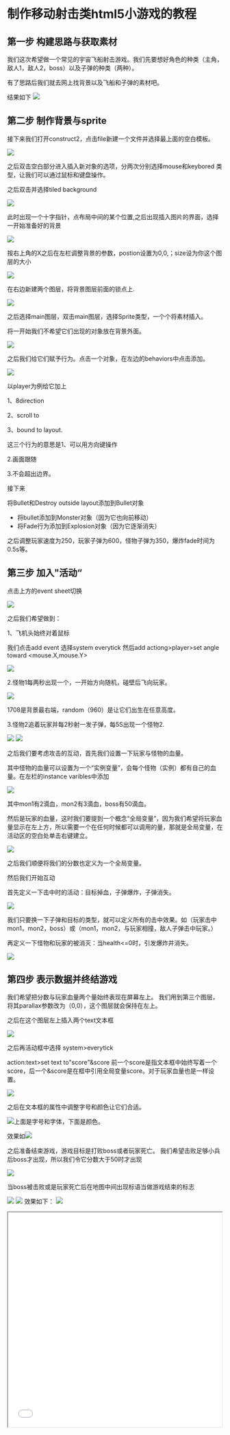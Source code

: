 # 制作移动射击类html5小游戏的教程

## 第一步 构建思路与获取素材
我们这次希望做一个常见的宇宙飞船射击游戏。我们先要想好角色的种类（主角，敌人1，敌人2，boss）以及子弹的种类（两种）。

有了思路后我们就去网上找背景以及飞船和子弹的素材吧。

结果如下
![](images/1.png)

## 第二步 制作背景与sprite
接下来我们打开construct2，点击file新建一个文件并选择最上面的空白模板。



![](images/2.png)

之后双击空白部分进入插入新对象的选项，分两次分别选择mouse和keybored 类型，让我们可以通过鼠标和键盘操作。

之后双击并选择tiled background

![](images/3.png)

此时出现一个十字指针，点布局中间的某个位置,之后出现插入图片的界面，选择一开始准备好的背景

![](images/4.png)

按右上角的X之后在左栏调整背景的参数，postion设置为0,0,；size设为你这个图层的大小

![](images/5.png)

在右边新建两个图层，将背景图层前面的锁点上.

![](images/6.png)

之后选择main图层，双击main图层，选择Sprite类型，一个个将素材插入。

将一开始我们不希望它们出现的对象放在背景外面。

![](images/7.png)

之后我们给它们赋予行为。点击一个对象，在左边的behaviors中点击添加。

![](images/8.png)

以player为例给它加上

1、8direction

2、scroll to

3、bound to layout.

这三个行为的意思是1、可以用方向键操作

2.画面跟随

3.不会超出边界。

接下来

 将Bullet和Destroy outside layout添加到Bullet对象
- 将bullet添加到Monster对象（因为它也向前移动）
- 将Fade行为添加到Explosion对象（因为它逐渐消失）

之后调整玩家速度为250，玩家子弹为600，怪物子弹为350，爆炸fade时间为0.5s等。

## 第三步 加入"活动“
点击上方的event sheet切换

 ![](images/10.png)

之后我们希望做到：

1、飞机头始终对着鼠标

我们点击add event
选择system everytick
然后add actiong>player>set angle toward <mouse.X,mouse.Y>

![](images/11.png)

2.怪物1每两秒出现一个，一开始方向随机，碰壁后飞向玩家。

![](images/12.png)

1708是背景最右端，random（960）是让它们出生在任意高度。

3.怪物2追着玩家并每2秒射一发子弹，每5S出现一个怪物2.

![](images/13.png)
![](images/14.png)

之后我们要考虑攻击的互动，首先我们设置一下玩家与怪物的血量。

其中怪物的血量可以设置为一个“实例变量”，会每个怪物（实例）都有自己的血量。在左栏的instance varibles中添加

![](images/15.png)

其中mon1有2滴血，mon2有3滴血，boss有50滴血。

然后是玩家的血量，这时我们要提到一个概念“全局变量”，因为我们希望将玩家血量显示在左上方，所以需要一个在任何时候都可以调用的量，那就是全局变量，在活动区的空白处单击右键建立。

![](images/16.png)

之后我们顺便将我们的分数也定义为一个全局变量。

然后我们开始互动

首先定义一下击中时的活动：目标掉血，子弹爆炸，子弹消失。

![](images/17.png)

我们只要换一下子弹和目标的类型，就可以定义所有的击中效果。如（玩家击中mon1，mon2，boss）或（mon1，mon2，与玩家相撞，敌人子弹击中玩家。）

再定义一下怪物和玩家的被消灭：当health<=0时，引发爆炸并消失。

![](images/18.png)

## 第四步 表示数据并终结游戏
我们希望把分数与玩家血量两个量始终表现在屏幕左上。
我们用到第三个图层，将其parallax参数改为（0,0），这个图层就会保持在左上。

之后在这个图层左上插入两个text文本框

![](images/19.png)

之后再活动框中选择 system>everytick

 action:text>set text to"score"&score 前一个score是指文本框中始终写着一个score，后一个&score是在框中引用全局变量score。对于玩家血量也是一样设置。

 ![](images/21.png)

 之后在文本框的属性中调整字号和颜色让它们合适。

 ![](images/22.png)上面是字号和字体，下面是颜色。

 效果如![](images/20.png)

 之后准备结束游戏，游戏目标是打败boss或者玩家死亡。
 我们希望击败足够小兵后boss才出现，所以我们令它分数大于50时才出现

 ![](images/23.png)

 当boss被击败或是玩家死亡后在地图中间出现标语当做游戏结束的标志

 ![](images/24.png)
 ![](images/25.png)
效果如下：
 ![](images/26.png)

 <iframe height=500 width=500 src="images/123.gif"